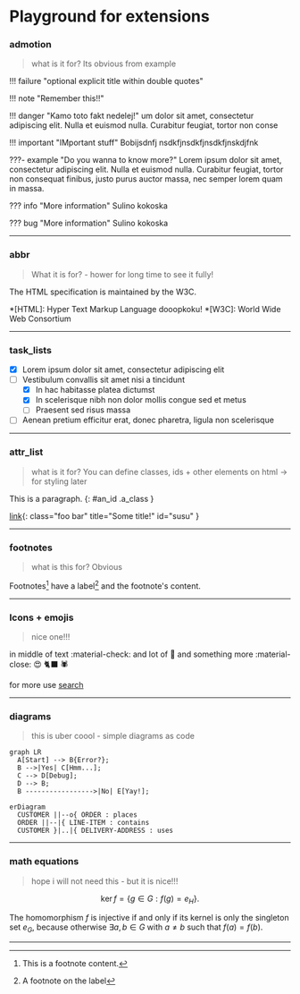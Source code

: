 # Playground for extensions
### admotion

> what is it for? 
> Its obvious from example

!!! failure "optional explicit title within double quotes"

!!! note "Remember this!!"

!!! danger "Kamo toto fakt nedelej!"
    um dolor sit amet, consectetur adipiscing elit. Nulla et euismod
    nulla. Curabitur feugiat, tortor non conse

!!! important "IMportant stuff"
    Bobijsdnfj nsdkfjnsdkfjnsdkfjnskdjfnk

???- example "Do you wanna to know more?"
    Lorem ipsum dolor sit amet, consectetur adipiscing elit. Nulla et euismod
    nulla. Curabitur feugiat, tortor non consequat finibus, justo purus auctor
    massa, nec semper lorem quam in massa.

??? info "More information"
    Sulino kokoska

??? bug "More information"
    Sulino kokoska


---

### abbr
> What it is for?   - hower for long time to see it fully!

The HTML specification
is maintained by the W3C.

*[HTML]: Hyper Text Markup Language dooopkoku!
*[W3C]:  World Wide Web Consortium

---
### task_lists
- [x] Lorem ipsum dolor sit amet, consectetur adipiscing elit
- [ ] Vestibulum convallis sit amet nisi a tincidunt
    * [x] In hac habitasse platea dictumst
    * [x] In scelerisque nibh non dolor mollis congue sed et metus
    * [ ] Praesent sed risus massa
- [ ] Aenean pretium efficitur erat, donec pharetra, ligula non scelerisque
---
### attr_list
> what is it for?
> You can define classes, ids + other elements on html -> for styling later 

This is a paragraph.
{: #an_id .a_class }

[link](http://example.com){: class="foo bar" title="Some title!" id="susu" }

---

### footnotes
> what is this for? Obvious



Footnotes[^1] have a label[^2] and the footnote's content.

[^1]: This is a footnote content.

[^2]: A footnote on the label

---

### Icons + emojis
> nice one!!!

 in middle of text :material-check:  and lot of :palm_tree: and something more
:material-close: :heart_eyes: :black_cat: :spider:

for more use [search](https://squidfunk.github.io/mkdocs-material/reference/icons-emojis/#search)

---



### diagrams

> this is uber coool - simple diagrams as code

``` mermaid
graph LR
  A[Start] --> B{Error?};
  B -->|Yes| C[Hmm...];
  C --> D[Debug];
  D --> B;
  B ----------------->|No| E[Yay!];
```

``` mermaid
erDiagram
  CUSTOMER ||--o{ ORDER : places
  ORDER ||--|{ LINE-ITEM : contains
  CUSTOMER }|..|{ DELIVERY-ADDRESS : uses
```

---

### math equations
> hope i will not need this - but it is nice!!!

$$
\operatorname{ker} f=\{g\in G:f(g)=e_{H}\}{\mbox{.}}
$$

The homomorphism $f$ is injective if and only if its kernel is only the
singleton set $e_G$, because otherwise $\exists a,b\in G$ with $a\neq b$ such
that $f(a)=f(b)$.

---
